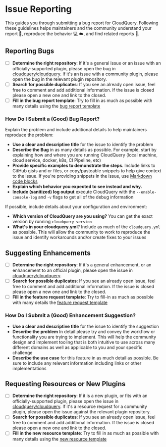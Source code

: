 # Issue Reporting

This guides you through submitting a bug report for CloudQuery. Following these guidelines helps maintainers and the community understand your report :pencil:, reproduce the behavior :computer: :cloud:, and find related reports :mag_right:.	


## Reporting Bugs

- [ ] **Determine the right repository**: If it's a general issue or an issue with an officially-supported plugin, please open the bug in [cloudquery/cloudquery](https://github.com/cloudquery/cloudquery). If it's an issue with a community plugin, please open the bug in the relevant plugin repository. 	
- [ ] **Search for possible duplicates**: If you see an already open issue, feel free to comment and add additional information. If the issue is closed please open a new one and link to the closed.	
- [ ] **Fill in the bug report template**: Try to fill in as much as possible with many details using the [bug report template](https://github.com/cloudquery/cloudquery/tree/main/.github/ISSUE_TEMPLATE/bug_report.md)	

### How Do I Submit a (Good) Bug Report? 
Explain the problem and include additional details to help maintainers reproduce the problem:

* **Use a clear and descriptive title** for the issue to identify the problem
* **Describe the Bug** in as many details as possible. For example, start by explaining how and where you are running CloudQuery (local machine, cloud service, docker, k8s, CI Pipeline, etc)
* **Provide specific examples to demonstrate the steps**. Include links to GitHub gists and or files, or copy/pasteable snippets to help give context to the issue. If you're providing snippets in the issue, use [Markdown code blocks](https://help.github.com/articles/markdown-basics/#multiple-lines)
* **Explain which behavior you expected to see instead and why.**
* **Include (sanitized) log output** execute CloudQuery with the `--enable-console-log` and `-v` flags to get all of the debug information

If possible, include details about your configuration and environment:

* **Which version of CloudQuery are you using?** You can get the exact version by running `cloudquery version`
* **What's in your cloudquery.yml**? Include as much of the `cloudquery.yml` as possible. This will allow the community to work to reproduce the issue and identify workarounds and/or create fixes to your issues


## Suggesting Enhancements

- [ ] **Determine the right repository**: If it's a general enhancement, or an enhancement to an official plugin, please open the issue in [cloudquery/cloudquery](https://github.com/cloudquery/cloudquery).	
- [ ] **Search for possible duplicates**: If you see an already open issue, feel free to comment and add additional information. If the issue is closed please open a new one and link to the closed.	
- [ ] **Fill in the feature request template**: Try to fill-in as much as possible with many details the [feature request template](https://github.com/cloudquery/cloudquery/tree/main/.github/ISSUE_TEMPLATE/feature_request.md)	

### How Do I Submit a (Good) Enhancement Suggestion?

* **Use a clear and descriptive title** for the issue to identify the suggestion
* **Describe the problem** In detail please try and convey the workflow or functionality you are trying to implement. This will help the community design and implement tooling that is both intuitive to use across many different domains as well as applicable to you and your specific challenge
* **Describe the use case** for this feature in as much detail as possible. Be sure to include any relevant information including links or other implementations


## Requesting Resources or New Plugins

- [ ] **Determine the right repository**: If it is a new plugin, or fits with an officially-supported plugin, please open the issue in [cloudquery/cloudquery](https://github.com/cloudquery/cloudquery). If it's a resource request for a community plugin, please open the issue against the relevant plugin repository. 	
- [ ] **Search for possible duplicates**: If you see an already open issue, feel free to comment and add additional information. If the issue is closed please open a new one and link to the closed.	
- [ ] **Fill in the new resource template**: Try to fill in as much as possible with many details using the [new resource template](https://github.com/cloudquery/cloudquery/tree/main/.github/ISSUE_TEMPLATE/new_resource.md)	

